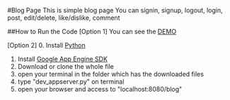 #Blog Page
This is simple blog page 
You can signin, signup, logout, login, post, edit/delete, like/dislike, comment 

##How to Run the Code
[Option 1] 
You can see the [DEMO](https://my-blog-python.appspot.com/blog)

[Option 2] 
0. Install [Python](https://www.python.org/downloads/)
1. Install [Google App Engine SDK](https://cloud.google.com/appengine/downloads#Google_App_Engine_SDK_for_Python)
2. Download or clone the whole file 
3. open your terminal in the folder which has the downloaded files 
4. type "dev_appserver.py" on terminal
5. open your browser and access to "localhost:8080/blog"